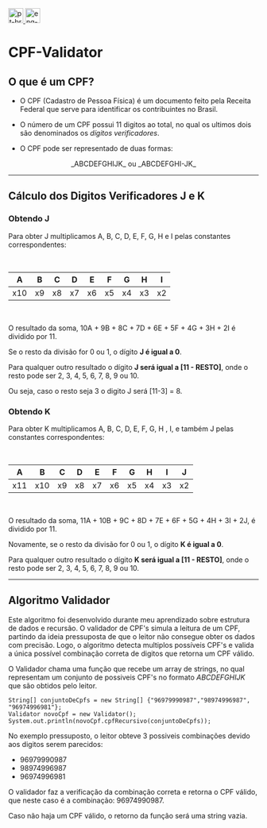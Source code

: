 
<a href="README.md">
<img src="https://user-images.githubusercontent.com/30200769/116628303-33085400-a925-11eb-85d7-9bbcf3b1a791.png" width="30" alt="pt-br">
<a/>

<a href="README.md">
<img src="https://user-images.githubusercontent.com/30200769/116637950-9b623000-a93b-11eb-9eed-06f587750c48.png" width="30" alt="eng-us">
<a/>

# CPF-Validator

## O que é um CPF?

* O CPF (Cadastro de Pessoa Física) é um documento feito pela Receita Federal que serve para identificar os contribuintes no Brasil.

* O número de um CPF possui 11 digitos ao total, no qual os ultimos dois são denominados os _dígitos verificadores_.

* O CPF pode ser representado de duas formas:
<div align="center"> _ABCDEFGHIJK_ ou _ABCDEFGHI-JK_ </div>

<hr>

## Cálculo dos Digitos Verificadores J e K

### Obtendo J
Para obter J multiplicamos A, B, C, D, E, F, G, H e I pelas constantes correspondentes:

<br>

<div align="center">

|A|B|C|D|E|F|G|H|I|
|---|---|---|---|---|---|---|---|---|
|x10|x9|x8|x7|x6|x5|x4|x3|x2|

</div>

<br>

O resultado da soma, 10A + 9B + 8C + 7D + 6E + 5F + 4G + 3H + 2I é dividido por 11.

Se o resto da divisão for 0 ou 1, o dígito **J é igual a 0**. 

Para qualquer outro resultado o dígito **J será igual a [11 - RESTO]**, onde o resto pode ser 2, 3, 4, 5, 6, 7, 8, 9 ou 10.

Ou seja, caso o resto seja 3 o digito J será [11-3] = 8.

### Obtendo K

Para obter K multiplicamos A, B, C, D, E, F, G, H , I, e também J pelas constantes correspondentes:

<br>

<div align="center">

|A|B|C|D|E|F|G|H|I|J|
|---|---|---|---|---|---|---|---|---|---|
|x11|x10|x9|x8|x7|x6|x5|x4|x3|x2|

</div>

<br>


O resultado da soma, 11A + 10B + 9C + 8D + 7E + 6F + 5G + 4H + 3I + 2J, é dividido por 11.

Novamente, se o resto da divisão for 0 ou 1, o dígito **K é igual a 0**. 

Para qualquer outro resultado o dígito **K será igual a [11 - RESTO]**, onde o resto pode ser 2, 3, 4, 5, 6, 7, 8, 9 ou 10.


<hr>

## Algoritmo Validador

Este algoritmo foi desenvolvido durante meu aprendizado sobre estrutura de dados e recursão. O validador de CPF's simula a leitura
de um CPF, partindo da ideia pressuposta de que o leitor não consegue obter os dados com precisão. Logo, o algoritmo detecta multiplos possíveis
CPF's e valida a única possível combinação correta de digitos que retorna um CPF válido.

O Validador chama uma função que recebe um array de strings, no qual representam um conjunto de possiveis CPF's no formato _ABCDEFGHIJK_ que são obtidos pelo leitor.


```
String[] conjuntoDeCpfs = new String[] {"96979990987","98974996987", "96974996981"};
Validator novoCpf = new Validator();
System.out.println(novoCpf.cpfRecursivo(conjuntoDeCpfs));
```

No exemplo pressuposto, o leitor obteve 3 possiveis combinações devido aos digitos serem parecidos:

* 96979990987
* 98974996987
* 96974996981

O validador faz a verificação da combinação correta e retorna o CPF válido, que neste caso é a combinação: 96974990987. 

Caso não haja um CPF válido, o retorno da função será uma string vazia.

